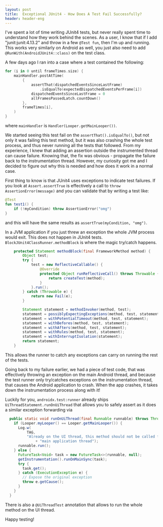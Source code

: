 ```yaml
---
layout: post
title:  Exceptional JUnit4 - How Does A Test Fail Successfully?
header: header-eng
---
```


I've spent a lot of time writing JUnit4 tests, but never really spent time to understand how they work behind the
scenes. As a user, I know that if I add "junit:junit:4.13.2" and throw in a few `@Test fun`, then I'm up and running.
This works very similarly on Android as well, you just also need to add `@RunWith(AndroidJUnit4::class)` on the test
class.

A few days ago I ran into a case where a test contained the following:

```kotlin
for (i in 0 until frameTimes.size) {
    mainHandler.postAtTime(
        {
            assertThat(dispatchedEventsSinceLastFrame)
                .isEqualTo(expectedDispatchedEventsPerFrame[i])
            dispatchedEventsSinceLastFrame = 0
            allFramesPassedLatch.countDown()
        },
        frameTimes[i],
    )
}
```

where `mainHandler` is `Handler(Looper.getMainLooper())`.

We started seeing this test fail on the `assertThat().isEqualTo()`, but not only it was failing this test method, but
it was also crashing the whole test process, and thus never running all the tests that followed. From my experience,
I knew that adding an assertion outside the instrumented thread can cause failure. Knowing that, the fix was obvious -
propagate the failure back to the instrumentation thread. However, my curiosity got me and I decided to figure out why
this is needed and how does it work in a normal case.

First thing to know is that JUnit4 uses exceptions to indicate test failures. If you look at `Assert.assertTrue` is
effectively a call to `throw AssertionError(message)` and you can validate that by writing a test like:

```kotlin
@Test
fun test1() {
    if (!myCondition) throw AssertionError("omg")
}
```

and this will have the same results as `assertTrue(myCondition, "omg")`.

In a JVM application if you just threw an exception the whole JVM process would exit. This does not happen in JUnit4
tests. `BlockJUnit4ClassRunner.methodBlock` is where the magic try/catch happens.

```java
    protected Statement methodBlock(final FrameworkMethod method) {
        Object test;
        try {
            test = new ReflectiveCallable() {
                @Override
                protected Object runReflectiveCall() throws Throwable {
                    return createTest(method);
                }
            }.run();
        } catch (Throwable e) {
            return new Fail(e);
        }

        Statement statement = methodInvoker(method, test);
        statement = possiblyExpectingExceptions(method, test, statement);
        statement = withPotentialTimeout(method, test, statement);
        statement = withBefores(method, test, statement);
        statement = withAfters(method, test, statement);
        statement = withRules(method, test, statement);
        statement = withInterruptIsolation(statement);
        return statement;
    }
```

This allows the runner to catch any exceptions can carry on running the rest of the tests.

Going back to my failure earlier, we had a piece of test code, that was effectively throwing an exception on the main
Android thread, and because the test runner only try/catches exceptions on the instrumentation thread, that causes the
Android application to crash. When the app crashes, it takes down the instrumentation process along with it!

Luckily for you, `androidx.test:runner` already ships `UiThreadStatement.runOnUiThread` that allows you to safely assert
as it does a similar exception forwarding via 

```java
  public static void runOnUiThread(final Runnable runnable) throws Throwable {
    if (Looper.myLooper() == Looper.getMainLooper()) {
      Log.w(
          TAG,
          "Already on the UI thread, this method should not be called from the "
              + "main application thread");
      runnable.run();
    } else {
      FutureTask<Void> task = new FutureTask<>(runnable, null);
      getInstrumentation().runOnMainSync(task);
      try {
        task.get();
      } catch (ExecutionException e) {
        // Expose the original exception
        throw e.getCause();
      }
    }
  }
```

There is also a `@UiThreadTest` annotation that allows to run the whole method on the UI thread.

Happy testing!
